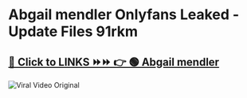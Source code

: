 
 # Abgail mendler Onlyfans Leaked - Update Files 91rkm

## <h2><a href="https://clipsfans.com/Abgail_mendler&ref=git">🔗 Click to LINKS ⏩⏩ 👉 🟢 Abgail mendler </a></h2>

<a href="https://clipsfans.com/Abgail_mendler&ref=git" rel="nofollow" data-target="animated-image.originalLink"><img src="https://i.ibb.co.com/xMMVF88/686577567.gif" alt="Viral Video Original" style="max-width: 100%; display: inline-block;" data-target="animated-image.originalImage"></a>

